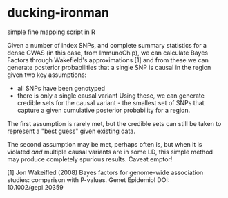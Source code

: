 ducking-ironman
===============

simple fine mapping script in R

Given a number of index SNPs, and complete summary statistics for a dense GWAS (in this case, from ImmunoChip), we can calculate Bayes Factors through Wakefield's approximations [1] and from these we can generate posterior probabilities that a single SNP is causal in the region given two key assumptions:
- all SNPs have been genotyped
- there is only a single causal variant
Using these, we can generate credible sets for the causal variant - the smallest set of SNPs that capture a given cumulative posterior probability for a region.

The first assumption is rarely met, but the credible sets can still be taken to represent a "best guess" given existing data.

The second assumption may be met, perhaps often is, but when it is violated *and* multiple causal variants are in some LD, this simple method may produce completely spurious results.  Caveat emptor!

[1] Jon Wakeifled (2008) Bayes factors for genome-wide association studies: comparison with P-values. Genet Epidemiol DOI: 10.1002/gepi.20359
